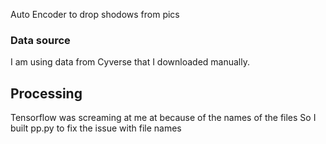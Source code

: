 Auto Encoder to drop shodows from pics

### Data source
I am using data from Cyverse that I downloaded manually. 

## Processing
Tensorflow was screaming at me at because of the names of the files
So I built pp.py to fix the issue with file names

